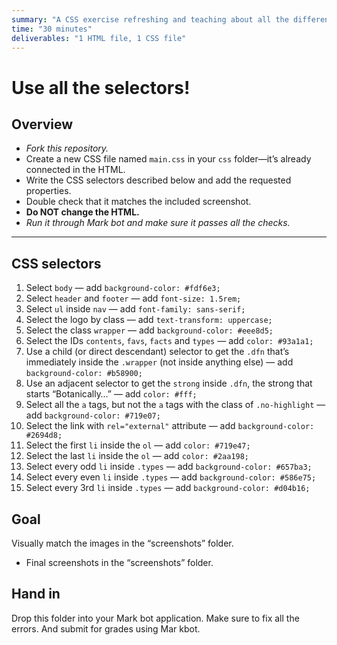 ```yaml
---
summary: "A CSS exercise refreshing and teaching about all the different selectors."
time: "30 minutes"
deliverables: "1 HTML file, 1 CSS file"
---
```


# Use all the selectors!

## Overview

- *Fork this repository.*
- Create a new CSS file named `main.css` in your `css` folder—it’s already connected in the HTML.
- Write the CSS selectors described below and add the requested properties.
- Double check that it matches the included screenshot.
- **Do NOT change the HTML.**
- *Run it through Mark bot and make sure it passes all the checks.*

---

## CSS selectors

1. Select `body`
  — add `background-color: #fdf6e3;`
2. Select `header` and `footer`
  — add `font-size: 1.5rem;`
3. Select `ul` inside `nav`
  — add `font-family: sans-serif;`
4. Select the logo by class
  — add `text-transform: uppercase;`
5. Select the class `wrapper`
  — add `background-color: #eee8d5;`
6. Select the IDs `contents`, `favs`, `facts` and `types`
  — add `color: #93a1a1;`
7. Use a child (or direct descendant) selector to get the `.dfn` that’s immediately inside the `.wrapper` (not inside anything else)
  — add `background-color: #b58900;`
8. Use an adjacent selector to get the `strong` inside `.dfn`, the strong that starts “Botanically…”
  — add `color: #fff;`
9. Select all the `a` tags, but not the `a` tags with the class of `.no-highlight`
  — add `background-color: #719e07;`
10. Select the link with `rel="external"` attribute
  — add `background-color: #2694d8;`
11. Select the first `li` inside the `ol`
  — add `color: #719e47;`
12. Select the last `li` inside the `ol`
  — add `color: #2aa198;`
13. Select every odd `li` inside `.types`
  — add `background-color: #657ba3;`
14. Select every even `li` inside `.types`
  — add `background-color: #586e75;`
15. Select every 3rd `li` inside `.types`
  — add `background-color: #d04b16;`



## Goal

Visually match the images in the “screenshots” folder.

- Final screenshots in the “screenshots” folder.



## Hand in

Drop this folder into your Mark bot application. Make sure to fix all the errors. And submit for grades using Mar kbot.
